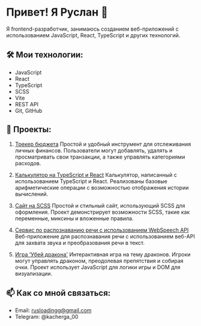 # Привет! Я Руслан 👋

Я frontend-разработчик, занимаюсь созданием веб-приложений с использованием JavaScript, React, TypeScript и других технологий.

## 🛠️ Мои технологии:
- JavaScript
- React
- TypeScript
- SCSS
- Vite
- REST API
- Git, GitHub

## 🚀 Проекты:
1. [Трекер бюджета]([https://github.com/Fadelrun/BudgetTracker](https://github.com/Fadelrun/BudgetTracker))  
   Простой и удобный инструмент для отслеживания личных финансов. Пользователи могут добавлять, удалять и просматривать свои транзакции, а также управлять категориями расходов.

2. [Калькулятор на TypeScript и React]([https://github.com/Fadelrun/TypeScriptCalculator](https://github.com/Fadelrun/Calculator))  
   Калькулятор, написанный с использованием TypeScript и React. Реализованы базовые арифметические операции с возможностью отображения истории вычислений.

3. [Сайт на SCSS]([https://github.com/Fadelrun/SCSSWebsite](https://github.com/Fadelrun/LandingPage))  
   Простой и стильный сайт, использующий SCSS для оформления. Проект демонстрирует возможности SCSS, такие как переменные, миксины и вложенные правила.

4. [Сервис по распознаванию речи с использованием WebSpeech API]([https://github.com/Fadelrun/SpeechRecognitionApp](https://github.com/Fadelrun/Speech-Recogniton-Service))  
   Веб-приложение для распознавания речи с использованием веб-API для захвата звука и преобразования речи в текст. 

5. [Игра 'Убей дракона']([https://github.com/Fadelrun/DragonGame](https://github.com/Fadelrun/DragonGame))  
   Интерактивная игра на тему драконов. Игроки могут управлять драконом, преодолевая препятствия и собирая очки. Проект использует JavaScript для логики игры и DOM для визуализации.

## 📫 Как со мной связаться:
- Email: rusloadingg@gmail.com
- Telegram: @kacherga_00

